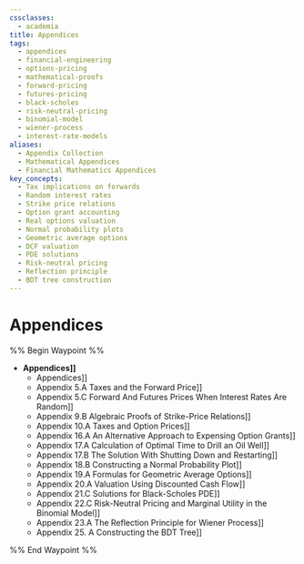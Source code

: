 ```yaml
---
cssclasses:
  - academia
title: Appendices
tags:
  - appendices
  - financial-engineering
  - options-pricing
  - mathematical-proofs
  - forward-pricing
  - futures-pricing
  - black-scholes
  - risk-neutral-pricing
  - binomial-model
  - wiener-process
  - interest-rate-models
aliases:
  - Appendix Collection
  - Mathematical Appendices
  - Financial Mathematics Appendices
key_concepts:
  - Tax implications on forwards
  - Random interest rates
  - Strike price relations
  - Option grant accounting
  - Real options valuation
  - Normal probability plots
  - Geometric average options
  - DCF valuation
  - PDE solutions
  - Risk-neutral pricing
  - Reflection principle
  - BDT tree construction
---
```


# Appendices

%% Begin Waypoint %%
- **Appendices]]**
	- Appendices]]
	- Appendix 5.A Taxes and the Forward Price]]
	- Appendix 5.C Forward And Futures Prices When Interest Rates Are Random]]
	- Appendix 9.B Algebraic Proofs of Strike-Price Relations]]
	- Appendix 10.A Taxes and Option Prices]]
	- Appendix 16.A An Alternative Approach to Expensing Option Grants]]
	- Appendix 17.A Calculation of Optimal Time to Drill an Oil Well]]
	- Appendix 17.B The Solution With Shutting Down and Restarting]]
	- Appendix 18.B Constructing a Normal Probability Plot]]
	- Appendix 19.A Formulas for Geometric Average Options]]
	- Appendix 20.A Valuation Using Discounted Cash Flow]]
	- Appendix 21.C Solutions for Black-Scholes PDE]]
	- Appendix 22.C Risk-Neutral Pricing and Marginal Utility in the Binomial Model]]
	- Appendix 23.A The Reflection Principle for Wiener Process]]
	- Appendix 25. A Constructing the BDT Tree]]

%% End Waypoint %%
